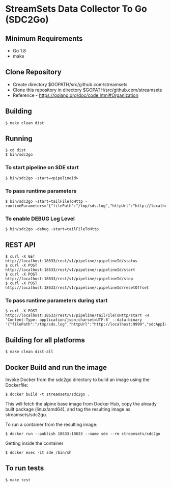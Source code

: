 # StreamSets Data Collector To Go (SDC2Go) 

## Minimum Requirements

* Go 1.8
* make


## Clone Repository

* Create directory $GOPATH/src/github.com/streamsets
* Clone this repository in directory $GOPATH/src/github.com/streamsets
* Reference - https://golang.org/doc/code.html#Organization
    
## Building
    $ make clean dist
    
## Running

    $ cd dist
    $ bin/sdc2go
    
### To start pipeline on SDE start

    $ bin/sdc2go -start=<pipelineId>
    
### To pass runtime parameters   
        
    $ bin/sdc2go -start=tailFileToHttp -runtimeParameters='{"filePath":"/tmp/sds.log","httpUrl":"http://localhost:9999","sdcAppId":"sde"}'

### To enable DEBUG Log Level    
    
    $ bin/sdc2go -debug -start=tailFileToHttp    
    
## REST API

    $ curl -X GET http://localhost:18633/rest/v1/pipeline/:pipelineId/status
    $ curl -X POST http://localhost:18633/rest/v1/pipeline/:pipelineId/start
    $ curl -X POST http://localhost:18633/rest/v1/pipeline/:pipelineId/stop
    $ curl -X POST http://localhost:18633/rest/v1/pipeline/:pipelineId/resetOffset
    
### To pass runtime parameters during start

    $ curl -X POST http://localhost:18633/rest/v1/pipeline/tailFileToHttp/start -H 'Content-Type: application/json;charset=UTF-8' --data-binary '{"filePath":"/tmp/sds.log","httpUrl":"http://localhost:9999","sdcAppId":"sde"}'
       

## Building for all platforms

    $ make clean dist-all


## Docker Build and run the image


Invoke Docker from the sdc2go directory to build an image using the Dockerfile:

    
    $ docker build -t streamsets/sdc2go .


This will fetch the alpine base image from Docker Hub, copy the already built package (linux/amd64), and tag the resulting image as streamsets/sdc2go.


To run a container from the resulting image:

    $ docker run --publish 18633:18633 --name sde --rm streamsets/sdc2go

Getting inside the container

    $ docker exec -it sde /bin/sh 


## To run tests

    $ make test
